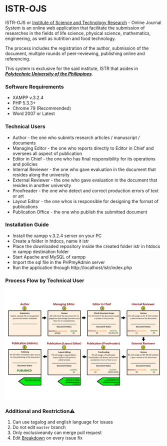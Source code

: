 # ISTR-OJS

ISTR-OJS or [Institute of Science and Technology Research](https://www.pup.edu.ph/research/istr/) - Online Journal System is an online web application that facilitate the submission of researches in the fields of life science, physical science, mathematics, engineering, as well as nutrition and food technology.

The process includes the registration of the author, submission of the document, multiple rounds of peer-reviewing, publishing online and referencing.

This system is exclusive for the said institute, ISTR that asides in [**_Polytechnic University of the Philippines_**](https://www.pup.edu.ph).

### Software Requirements

* XAMPP v.3.2.4
* PHP 5.3.3+
* Chrome 79 (Recommended)
* Word 2007 or Latest

### Technical Users

* Author              -     the one who submits research articles / manuscript / documents
* Managing Editor     -     the one who reports directly to Editor in Chief and oversees all aspect of publication
* Editor in Chief     -     the one who has final responsibility for its operations and policies
* Internal Reviewer   -     the one who gave evaluation in the document that resides along the university 
* External Reviewer   -     the one who gave evaluation in the document that resides in another university
* Proofreader         -     the one who detect and correct production errors of text or art
* Layout Editor       -     the one whos is responsible for designing the format of publications
* Publication Office  -     the one who publish the submitted document


### Installation Guide

* Install the xampp v.3.2.4 server on your PC
* Create a folder in htdocs, name it istr
* Place the downloaded repository inside the created folder istr in htdocs in xampp destination folder
* Start Apache and MySQL of xampp
* Import the sql file in the PHPmyAdmin server
* Run the application through http://localhost/istr/index.php

### Process Flow by Technical User

![OJSFlow](https://github.com/exclusiveandy/ISTR-OJS/blob/master/img/OJS%20Flow%20New.png)


### Additional and Restriction⚠️ 

1. Can use tagalog and english language for issues
2. Do not edit ``master`` branch
3. Only exclusiveandy can merge pull request
4. Edit [Breakdown](https://docs.google.com/spreadsheets/d/1WkSNf1Zm0ZxA4RX-jtSj3knE8BARPY8w/edit#gid=662191561) on every issue fix 

